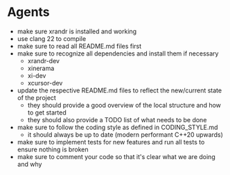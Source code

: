 # Agents
- make sure xrandr is installed and working
- use clang 22 to compile
- make sure to read all README.md files first
- make sure to recognize all dependencies and install them if necessary
  - xrandr-dev
  - xinerama
  - xi-dev
  - xcursor-dev
- update the respective README.md files to reflect the new/current state of the project
  - they should provide a good overview of the local structure and how to get started
  - they should also provide a TODO list of what needs to be done
- make sure to follow the coding style as defined in CODING_STYLE.md
  - it should always be up to date (modern performant C++20 upwards)
- make sure to implement tests for new features and run all tests to ensure nothing is broken
- make sure to comment your code so that it's clear what we are doing and why